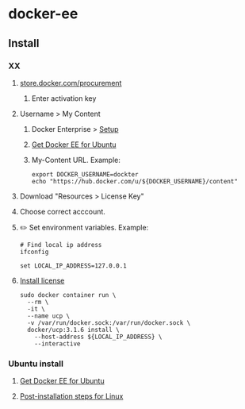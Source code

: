 # docker-ee

## Install

### XX

1. [store.docker.com/procurement](https://store.docker.com/procurement)
    1. Enter activation key
1. Username > My Content  
    1.  Docker Enterprise > [Setup](https://hub.docker.com/u/senzing/content/sub-63e3629a-88e0-4993-9588-0d5e53b9e94e)
    1. [Get Docker EE for Ubuntu](https://docs.docker.com/install/linux/docker-ee/ubuntu/)
    1. My-Content URL.  Example:  

        ```console
        export DOCKER_USERNAME=dockter
        echo "https://hub.docker.com/u/${DOCKER_USERNAME}/content"
        ```
1. Download "Resources > License Key"

1. Choose correct acccount.

1. :pencil2: Set environment variables.  Example:

    ```console
    # Find local ip address
    ifconfig
    
    set LOCAL_IP_ADDRESS=127.0.0.1
    ```

1. [Install license](https://docs.docker.com/ee/end-to-end-install/)

    ```console
    sudo docker container run \
      --rm \
      -it \
      --name ucp \
      -v /var/run/docker.sock:/var/run/docker.sock \
      docker/ucp:3.1.6 install \
        --host-address ${LOCAL_IP_ADDRESS} \
        --interactive
    ```

### Ubuntu install

1. [Get Docker EE for Ubuntu](https://docs.docker.com/install/linux/docker-ee/ubuntu/)

1. [Post-installation steps for Linux](https://docs.docker.com/install/linux/linux-postinstall/)
